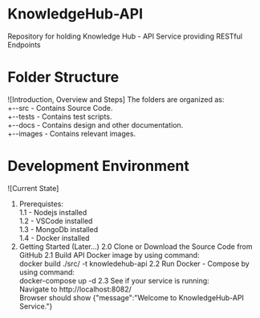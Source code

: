 # KnowledgeHub-API
Repository for holding Knowledge Hub - API Service providing RESTful Endpoints

# Folder Structure
 ![Introduction, Overview and Steps] The folders are organized as:  
 +--src  - Contains Source Code.  
 +--tests - Contains test scripts.  
 +--docs - Contains design and other documentation.  
 +--images - Contains relevant images.   

# Development Environment
![Current State]
1. Prerequistes:  
  1.1 - Nodejs installed  
  1.2 - VSCode installed  
  1.3 - MongoDb installed  
  1.4 - Docker installed  
2. Getting Started (Later...)
	2.0 Clone or Download the Source Code from GitHub
	2.1 Build API Docker image by using command:    
	docker build ./src/ -t knowledehub-api
	2.2 Run Docker - Compose by using command:  
	docker-compose up -d
	2.3 See if your service is running:  
	Navigate to http://localhost:8082/  
	Browser should show {"message":"Welcome to KnowledgeHub-API Service."}
	
